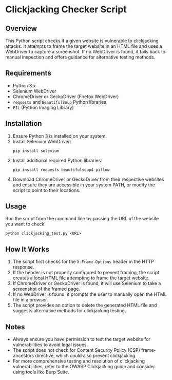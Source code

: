 # Clickjacking Checker Script

## Overview
This Python script checks if a given website is vulnerable to clickjacking attacks. It attempts to frame the target website in an HTML file and uses a WebDriver to capture a screenshot. If no WebDriver is found, it falls back to manual inspection and offers guidance for alternative testing methods.

## Requirements
- Python 3.x
- Selenium WebDriver
- ChromeDriver or GeckoDriver (Firefox WebDriver)
- `requests` and `BeautifulSoup` Python libraries
- `PIL` (Python Imaging Library)

## Installation
1. Ensure Python 3 is installed on your system.
2. Install Selenium WebDriver:
   ```
   pip install selenium
   ```
3. Install additional required Python libraries:
   ```
   pip install requests beautifulsoup4 pillow
   ```
4. Download ChromeDriver or GeckoDriver from their respective websites and ensure they are accessible in your system PATH, or modify the script to point to their locations.

## Usage
Run the script from the command line by passing the URL of the website you want to check:

```
python clickjacking_test.py <URL>
```

## How It Works
1. The script first checks for the `X-Frame-Options` header in the HTTP response.
2. If the header is not properly configured to prevent framing, the script creates a local HTML file attempting to frame the target website.
3. If ChromeDriver or GeckoDriver is found, it will use Selenium to take a screenshot of the framed page.
4. If no WebDriver is found, it prompts the user to manually open the HTML file in a browser.
5. The script provides an option to delete the generated HTML file and suggests alternative methods for clickjacking testing.

## Notes
- Always ensure you have permission to test the target website for vulnerabilities to avoid legal issues.
- The script does not check for Content Security Policy (CSP) frame-ancestors directive, which could also prevent clickjacking.
- For more comprehensive testing and resolution of clickjacking vulnerabilities, refer to the OWASP Clickjacking guide and consider using tools like Burp Suite.
